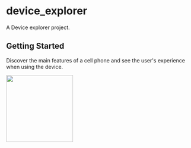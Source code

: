 # device_explorer

A Device explorer project.

## Getting Started

Discover the main features of a cell phone and see the user's experience when using the device.

<div>
  <a href="https://github.com/fabioandrealves">
  <img height="180em" src="https://github-readme-stats.vercel.app/api?username=fabioandrealves&show_icons=true&theme=highcontrast&include_all_commits=true&count_private=true"/>
<div>
